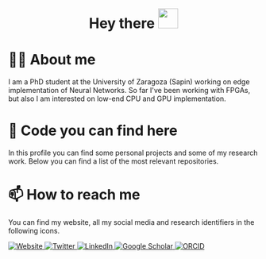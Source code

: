 <h1 align="center">Hey there <img src="https://media.giphy.com/media/hvRJCLFzcasrR4ia7z/giphy.gif" width="40"></h1>

# 👨‍💻 About me
I am a PhD student at the University of Zaragoza (Sapin) working on edge implementation of Neural Networks. So far I've been working with FPGAs, but also I am interested on low-end CPU and GPU implementation.

# 💾 Code you can find here
In this profile you can find some personal projects and some of my research work. Below you can find a list of the most relevant repositories.

# 📫 How to reach me
You can find my website, all my social media and research identifiers in the following icons.

<!--
Use icons for social media
Website: https://eneriz-daniel.com
Twitter: https://twitter.com/enerizdaniel
LinkedIn: https://www.linkedin.com/in/enerizdaniel/
Scholar: https://scholar.google.com/citations?user=zD5tJIQAAAAJ
ORCID: https://orcid.org/0000-0001-5709-1183
-->

<div>
    <a href="https://eneriz-daniel.com">
        <img src="https://img.shields.io/badge/Website-eneriz--daniel.com-blue?style=social" alt="Website">
    </a>
    <a href="https://twitter.com/enerizdaniel">
        <img src="https://img.shields.io/badge/Twitter-@enerizdaniel-blue?style=social&logo=twitter" alt="Twitter">
    </a>
    <a href="https://www.linkedin.com/in/enerizdaniel/">
        <img src="https://img.shields.io/badge/LinkedIn--blue?style=social&logo=linkedin" alt="LinkedIn">
    </a>
    <a href="https://scholar.google.com/citations?user=zD5tJIQAAAAJ">
        <img src="https://img.shields.io/badge/Google%20Scholar--blue?style=social&logo=google-scholar" alt="Google Scholar">
    </a>
    <a href="https://orcid.org/0000-0001-5709-1183">
        <img src="https://img.shields.io/badge/ORCID--blue?style=social&logo=orcid" alt="ORCID">
    </a>
</div>



<!--
**eneriz-daniel/eneriz-daniel** is a ✨ _special_ ✨ repository because its `README.md` (this file) appears on your GitHub profile.

Here are some ideas to get you started:

- 🔭 I’m currently working on ...
- 🌱 I’m currently learning ...
- 👯 I’m looking to collaborate on ...
- 🤔 I’m looking for help with ...
- 💬 Ask me about ...
- 📫 How to reach me: ...
- 😄 Pronouns: ...
- ⚡ Fun fact: ...
-->
